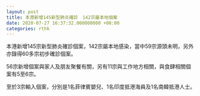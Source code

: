 ```yaml
---
layout: post
title: 本港新增145新型肺炎確診　142宗屬本地個案
date: 2020-07-27 16:37:32.000000000 +08:00
categories: rthk
---
```


本港新增145宗新型肺炎確診個案，142宗屬本地感染，當中59宗源頭未明，另外亦錄得60多宗初步確診個案。

56宗新增個案與家人及朋友聚餐有關，另有11宗與工作地方相關，與食肆相關個案有5至6宗。

至於3宗輸入個案，分別是1名菲律賓嬰兒、1名印度抵港海員及1名南韓抵港人士。

